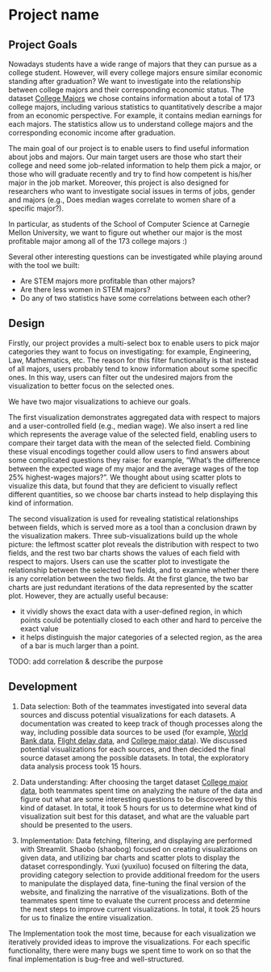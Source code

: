 # Project name

<!-- ![A screenshot of your application. Could be a GIF.](screenshot.png) -->

## Project Goals

<!-- TODO: **A clear description of the goals of your project.** Describe the question that you are enabling a user to answer. The question should be compelling and the solution should be focused on helping users achieve their goals.  -->

Nowadays students have a wide range of majors that they can pursue as a college student. However, will every college majors ensure similar economic standing after graduation? We want to investigate into the relationship between college majors and their corresponding economic status. The dataset [College Majors](https://github.com/fivethirtyeight/data/blob/master/college-majors/recent-grads.csv) we chose contains information about a total of 173 college majors, including various statistics to quantitatively describe a major from an economic perspective. For example, it contains median earnings for each majors. The statistics allow us to understand college majors and the corresponding economic income after graduation.

The main goal of our project is to enable users to find useful information about jobs and majors. Our main target users are those who start their college and need some job-related information to help them pick a major, or those who will graduate recently and try to find how competent is his/her major in the job market. Moreover, this project is also designed for researchers who want to investigate social issues in terms of jobs, gender and majors (e.g., Does median wages correlate to women share of a specific major?).

In particular, as students of the School of Computer Science at Carnegie Mellon University, we want to figure out whether our major is the most profitable major among all of the 173 college majors :)

Several other interesting questions can be investigated while playing around with the tool we built:

- Are STEM majors more profitable than other majors?
- Are there less women in STEM majors?
- Do any of two statistics have some correlations between each other?


## Design

<!-- TODO: **A rationale for your design decisions.** How did you choose your particular visual encodings and interaction techniques? What alternatives did you consider and how did you arrive at your ultimate choices? -->

Firstly, our project provides a multi-select box to enable users to pick major categories they want to focus on investigating: for example, Engineering, Law, Mathematics, etc. The reason for this filter functionality is that instead of all majors, users probably tend to know information about some specific ones. In this way, users can filter out the undesired majors from the visualization to better focus on the selected ones.

We have two major visualizations to achieve our goals.

The first visualization demonstrates aggregated data with respect to majors and a user-controlled field (e.g., median wage). We also insert a red line which represents the average value of the selected field, enabling users to compare their target data with the mean of the selected field. Combining these visual encodings together could allow users to find answers about some complicated questions they raise: for example, “What’s the difference between the expected wage of my major and the average wages of the top 25% highest-wages majors?”. We thought about using scatter plots to visualize this data, but found that they are deficient to visually reflect different quantities, so we choose bar charts instead to help displaying this kind of information.

The second visualization is used for revealing statistical relationships between fields, which is served more as a tool than a conclusion drawn by the visualization makers. Three sub-visualizations build up the whole picture: the leftmost scatter plot reveals the distribution with respect to two fields, and the rest two bar charts shows the values of each field with respect to majors. Users can use the scatter plot to investigate the relationship between the selected two fields, and to examine whether there is any correlation between the two fields. At the first glance, the two bar charts are just redundant iterations of the data represented by the scatter plot. However, they are actually useful because:

-  it vividly shows the exact data with a user-defined region, in which points could be potentially closed to each other and hard to perceive the exact value
-  it helps distinguish the major categories of a selected region, as the area of a bar is much larger than a point.

<!-- Before using a scatter plot to show correlations and distributions, we discussed about only give users a overall graph showing the mathematical correlations of very pair of fields, but we finally quit from this approach because 1) doing this is nothing than giving a bunch of numbers and 2) some pairs of the field would not make sense at all. Hence, we chose to let the users themselves think about what they want to investigate. -->

TODO: add correlation & describe the purpose

## Development

<!-- TODO: **An overview of your development process.** Describe how the work was split among the team members. Include a commentary on the development process, including answers to the following questions: Roughly how much time did you spend developing your application (in people-hours)? What aspects took the most time? -->

1. Data selection: Both of the teammates investigated into several data sources and discuss potential visualizations for each datasets. A documentation was created to keep track of though processes along the way, including possible data sources to be used (for example, [World Bank data](https://data.worldbank.org/indicator), [Flight delay data](https://www.kaggle.com/usdot/flight-delays?select=flights.csv), and [College major data](https://github.com/fivethirtyeight/data/tree/master/college-majors)). We discussed potential visualizations for each sources, and then decided the final source dataset among the possible datasets. In total, the exploratory data analysis process took 15 hours.

2. Data understanding: After choosing the target dataset [College major data](https://github.com/fivethirtyeight/data/tree/master/college-majors), both teammates spent time on analyzing the nature of the data and figure out what are some interesting questions to be discovered by this kind of dataset. In total, it took 5 hours for us to determine what kind of visualization suit best for this dataset, and what are the valuable part should be presented to the users.

3. Implementation: Data fetching, filtering, and displaying are performed with Streamlit. Shaobo (shaobog) focused on creating visualizations on given data, and utilizing bar charts and scatter plots to display the dataset correspondingly. Yuxi (yuxiluo) focused on filtering the data, providing category selection to provide additional freedom for the users to manipulate the displayed data, fine-tuning the final version of the website, and finalizing the narrative of the visualizations. Both of the teammates spent time to evaluate the current process and determine the next steps to improve current visualizations. In total, it took 25 hours for us to finalize the entire visualization.

The Implementation took the most time, because for each visualization we iteratively provided ideas to improve the visualizations. For each specific functionality, there were many bugs we spent time to work on so that the final implementation is bug-free and well-structured.
